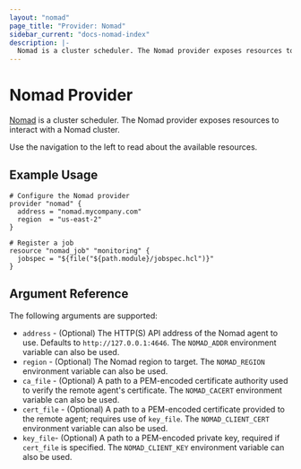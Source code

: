 ```yaml
---
layout: "nomad"
page_title: "Provider: Nomad"
sidebar_current: "docs-nomad-index"
description: |-
  Nomad is a cluster scheduler. The Nomad provider exposes resources to interact with a Nomad cluster.
---
```


# Nomad Provider

[Nomad](https://www.nomadproject.io) is a cluster scheduler. The Nomad
provider exposes resources to interact with a Nomad cluster.

Use the navigation to the left to read about the available resources.

## Example Usage

```hcl
# Configure the Nomad provider
provider "nomad" {
  address = "nomad.mycompany.com"
  region  = "us-east-2"
}

# Register a job
resource "nomad_job" "monitoring" {
  jobspec = "${file("${path.module}/jobspec.hcl")}"
}
```

## Argument Reference

The following arguments are supported:

* `address` - (Optional) The HTTP(S) API address of the Nomad agent to use. Defaults to `http://127.0.0.1:4646`. The `NOMAD_ADDR` environment variable can also be used.
* `region` - (Optional) The Nomad region to target. The `NOMAD_REGION` environment variable can also be used.
* `ca_file` - (Optional) A path to a PEM-encoded certificate authority used to verify the remote agent's certificate. The `NOMAD_CACERT` environment variable can also be used.
* `cert_file` - (Optional) A path to a PEM-encoded certificate provided to the remote agent; requires use of `key_file`. The `NOMAD_CLIENT_CERT` environment variable can also be used.
* `key_file`- (Optional) A path to a PEM-encoded private key, required if `cert_file` is specified. The `NOMAD_CLIENT_KEY` environment variable can also be used.
